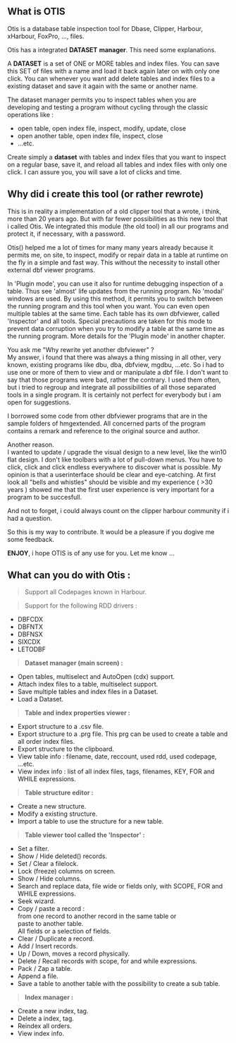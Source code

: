 
## What is OTIS

Otis is a database table inspection tool for Dbase, Clipper, Harbour,
xHarbour, FoxPro, ..., files.

Otis has a integrated **DATASET** **manager**. This need some
explanations.

A **DATASET** is a set of ONE or MORE tables and index files. You can save
this SET of files with a name and load it back again later on with only
one click. You can whenever you want add  delete tables and index files
to a existing dataset and save it again with the same or another name.

The dataset manager permits you to inspect tables when you are
developing and testing a program without cycling through the classic
operations like :

- open table, open index file, inspect, modify, update, close
- open another table, open index file, inspect, close
- ...etc.

Create simply a **dataset** with tables and index files that you want to
inspect on a regular base, save it, and reload all tables and index
files with only one click. I can assure you, you will save a lot of
clicks and time.

## Why did i create this tool (or rather rewrote)

This is in reality a implementation of a old clipper tool that a wrote,
i think, more than 20 years ago. But with far fewer possibilities as
this new tool that i called Otis. We integrated this module (the old
tool) in all our programs and protect it, if necessary, with a password.

Otis() helped me a lot of times for many many years already because it
permits me, on site, to inspect, modify or repair data in a table at
runtime on the fly in a simple and fast way. This without the necessity
to install other external dbf viewer programs.

In 'Plugin mode', you can use it also for runtime debugging  inspection
of a table. Thus see \'almost\' life updates from the running program.
No \'modal\' windows are used. By using this method, it permits you to
switch between the running program and this tool when you want. You can
even open multiple tables at the same time. Each table has its own
dbfviewer, called 'Inspector' and all tools. Special precautions are
taken for this mode to prevent data corruption when you try to modify a
table at the same time as the running program. More details for the
'Plugin mode' in another chapter.

You ask me \"Why rewrite yet another dbfviewer\" ?\
My answer, i found that there was always a thing missing in all other,
very known, existing programs like dbu, dba, dbfview, mgdbu, \...etc. So
i had to use one or more of them to view and or manipulate a dbf file. I
don't want to say that those programs were bad, rather the contrary. I
used them often, but i tried to regroup and integrate all possibilities
of all those separated tools in a single program. It is certainly
not perfect for everybody but i am open for suggestions.

I borrowed some code from other dbfviewer programs that are in the
sample folders of hmgextended. All concerned parts of the program
contains a remark and reference to the original source and author.

Another reason.\
I wanted to update / upgrade the visual design to a new level, like the
win10 flat design. I don\'t like toolbars with a lot of pull-down menus.
You have to click, click and click endless everywhere to discover what
is possible. My opinion is that a userinterface should be clear and
eye-catching. At first look all \"bells and whistles\" should be visible
and my experience ( \>30 years ) showed me that the first user
experience is very important for a program to be succesfull.

And not to forget, i could always count on the clipper harbour community
if i had a question.

So this is my way to contribute. It would be a pleasure if you dogive
me some feedback.

**ENJOY**, i hope OTIS is of any use for you. Let me know ...

## What can you do with Otis :

>Support all Codepages known in Harbour.

>Support for the following RDD drivers :
- DBFCDX
- DBFNTX
- DBFNSX
- SIXCDX
- LETODBF

>**Dataset manager (main screen) :**

- Open tables, multiselect and AutoOpen (cdx) support.
- Attach index files to a table, multiselect support.
- Save multiple tables and index files in a Dataset.
- Load a Dataset.

>**Table and index properties viewer :**

- Export structure to a .csv file.
- Export structure to a .prg file. This prg can be used to create a table and all order index files.
- Export structure to the clipboard.
- View table info : filename, date, reccount, used rdd, used codepage, ...etc.
- View index info : list of all index files, tags, filenames, KEY, FOR and WHILE expressions.

>**Table structure editor :**
- Create a new structure.
- Modify a existing structure.
- Import a table to use the structure for a new table.

>**Table viewer tool called the 'Inspector' :**
- Set a filter.
- Show / Hide deleted() records.
- Set / Clear a filelock.
- Lock (freeze) columns on screen.
- Show / Hide columns.
- Search and replace data, file wide or fields only, with SCOPE, FOR and
WHILE expressions.
- Seek wizard.
- Copy / paste a record :\
from one record to another record in the same table or\
paste to another table.\
All fields or a selection of fields.
- Clear / Duplicate a record.
- Add / Insert records.
- Up / Down, moves a record physically.
- Delete / Recall records with scope, for and while expressions.
- Pack / Zap a table.
- Append a file.
- Save a table to another table with the possibility to create a sub table.

>**Index manager :**

- Create a new index, tag.
- Delete a index, tag.
- Reindex all orders.
- View index info.
